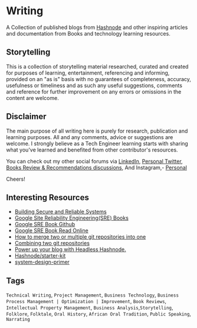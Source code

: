 # Writing


A Collection of published blogs from [Hashnode](https://piusnmuhumuza.hashnode.dev/) and other inspiring articles and documentation from Books and technology learning resources.

## Storytelling

This is a collection of storytelling material researched, curated and created for purposes of learning, entertainment, referencing and informing, provided on an "as is" basis with no guarantees of completeness, accuracy, usefulness or timeliness and as such any useful suggestions, comments and reference for further improvement on any errors or omissions in the content are welcome.


## Disclaimer

The main purpose of all writing here is purely for research, publication and learning purposes. All and any comments, advice or suggestions are welcome.
I strongly believe as a Tech Engineer learning starts with sharing what you've learned and benefited from other contributor's resources.

You can check out my other social forums via [LinkedIn](https://www.linkedin.com/in/piusnmuhumuza/), [Personal Twitter](https://twitter.com/piusnmuhumuza), [Books Review & Recommendations discussions](https://www.goodreads.com/piusnmuhumuza), And Instagram,- [Personal](https://www.instagram.com/piusnmuhumuzaa/)

Cheers!

## Interesting Resources

* [Building Secure and Reliable Systems](https://google.github.io/building-secure-and-reliable-systems/raw/toc.html)
* [Google Site Reliability Engineering(SRE) Books](https://sre.google/books/)
* [Google SRE Book Github](https://github.com/euclid1990/google-sre-book)
* [Google SRE Book Read Online](https://landing.google.com/sre/sre-book/toc/index.html)
* [How to merge two or multiple git repositories into one](https://medium.com/altcampus/how-to-merge-two-or-multiple-git-repositories-into-one-9f8a5209913f)
* [Combining two git repositories](https://gist.github.com/msrose/2feacb303035d11d2d05)
* [Power up your blog with Headless Hashnode.](https://hashnode.com/headless)
* [Hashnode/starter-kit](https://github.com/Hashnode/starter-kit.git)
* [system-design-primer](https://github.com/donnemartin/system-design-primer.git)

## Tags

``Technical Writing``, ``Project Management``,  ``Business Technology``,  ``Business Process Management | Optimization | Improvement``,  ``Book Reviews``, ``Intellectual Property Management``, ``Business Analysis``,```Storytelling```, ```Folklore```, ```Folktale```, ```Oral History```, ```African Oral Tradition```, ```Public Speaking```, ```Narrating```
